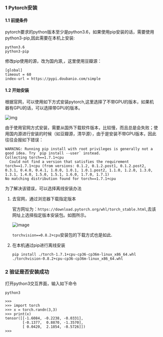 ### 1 Pytorch安装

#### 1.1 前提条件

pytorch要求的python版本至少是python3.6，如果使用pip安装的话，需要使用python3-pip,因此需要在本机上安装:

```shell
python3.6
python3-pip
```

修改pip使用的源，改为国内源,，这里使用豆瓣源：

```properties
[global]
timeout = 60
index-url = https://pypi.doubanio.com/simple
```

#### 1.2 开始安装

根据官网，可以使用如下方式安装pytorch,这里选择了不带GPU的版本，如果机器有GPU的话，可以选择带GPU的版本。

![img](./images/pytorch官网安装方法.png)

由于使用官网方式安装，需要从国外下载软件版本，比较慢，而且总是会失败；使用国内源进行安装的时候（如豆瓣源，清华源），由于是安装不带GPU版本，因此往往会报如下错误：

```shell
WARNING: Running pip install with root privileges is generally not a good idea. Try `pip install --user` instead.
Collecting torch==1.7.1+cpu
  Could not find a version that satisfies the requirement torch==1.7.1+cpu (from versions: 0.1.2, 0.1.2.post1, 0.1.2.post2, 0.3.1, 0.4.0, 0.4.1, 1.0.0, 1.0.1, 1.0.1.post2, 1.1.0, 1.2.0, 1.3.0, 1.3.1, 1.4.0, 1.5.0, 1.5.1, 1.6.0, 1.7.0, 1.7.1)
No matching distribution found for torch==1.7.1+cpu
```

为了解决该错误，可以选择离线安装办法

1. 去官网，通过浏览器下载指定版本

   官方网址为：`https://download.pytorch.org/whl/torch_stable.html`,去该网址上选择指定版本安装包。如图所示。

   ![image](./images/pytorch-1.7.1+cpu.png)

   `torchvision==0.8.2+cpu`安装包的下载方式也是如此.

2. 在本机通过pip进行离线安装

   ```shell
   pip install ./torch-1.7.1+cpu-cp36-cp36m-linux_x86_64.whl   ./torchvision-0.8.2+cpu-cp36-cp36m-linux_x86_64.whl
   ```

### 2 验证是否安装成功

打开python3交互界面，输入如下命令

```shell
python3

>>>
>>> import torch
>>> x = torch.randn(3,3)
>>> print(x)
tensor([[-1.6084, -0.2238, -0.0331],
        [-0.1377,  0.8870, -1.3570],
        [ 0.0420,  2.1854, -0.5726]])
>>>
```

